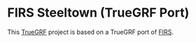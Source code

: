 # FIRS Steeltown (TrueGRF Port)

This [TrueGRF](https://truegrf.truebrain.nl/) project is based on a TrueGRF port of [FIRS](https://github.com/andythenorth/firs).
